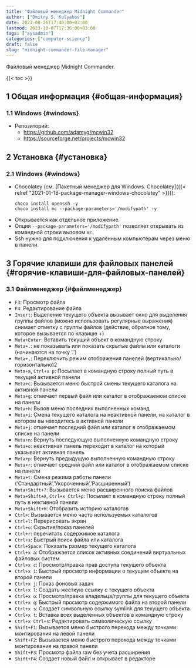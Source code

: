 ```yaml
---
title: "Файловый менеджер Midnight Commander"
author: ["Dmitry S. Kulyabov"]
date: 2023-08-26T17:40:00+03:00
lastmod: 2023-10-07T17:36:00+03:00
tags: ["sysadmin"]
categories: ["computer-science"]
draft: false
slug: "midnight-commander-file-manager"
---
```


Файловый менеджер Midnight Commander.

<!--more-->

{{< toc >}}


## <span class="section-num">1</span> Общая информация {#общая-информация}


### <span class="section-num">1.1</span> Windows {#windows}

-   Репозиторий:
    -   <https://github.com/adamyg/mcwin32>
    -   <https://sourceforge.net/projects/mcwin32>


## <span class="section-num">2</span> Установка {#установка}


### <span class="section-num">2.1</span> Windows {#windows}

-   Chocolatey (см. [Пакетный менеджер для Windows. Chocolatey]({{< relref "2021-01-18-package-manager-windows-chocolatey" >}})):
    ```shell
    choco install openssh -y
    choco install mc --package-parameters='/modifypath' -y
    ```
-   Открывается как отдельное приложение.
-   Опция `--package-parameters='/modifypath'` позволяет открывать из командной строки вызовом `mc`.
-   Ssh нужно для подключения к удалённым компьютерам через меню в панели.


## <span class="section-num">3</span> Горячие клавиши для файловых панелей {#горячие-клавиши-для-файловых-панелей}


### <span class="section-num">3.1</span> Файлменеджер {#файлменеджер}

-   `F3`: Просмотр файла
-   `F4`: Редактирование файла
-   `Insert`: Выделение текущего объекта вызывает окно для выделения группы файлов (можно использовать регулярные выражения) снимает отметку с группы файлов (действие, обратное тому, которое вызывается по клавише +)
-   `Meta+Enter`: Вставить текущий объект в командную строку
-   `Meta+.`: не показывать или показать скрытые файлы или каталоги (начинаются на точку ‘.’)
-   `Meta+,`: Переключить режим отображения панелей (вертикально/горизонтально)2
-   `Meta+a`, `Ctrl+x p`: Посылает в командную строку полный путь в текущей активной панели
-   `Meta+c`: Вызывается меню быстрой смены текущего каталога на активной панели
-   `Meta+g`: отмечает первый файл или каталог в отображаемом списке на панели
-   `Meta+h`: Вызов меню последних выполненных команд
-   `Meta+i`: Смена текущего каталога на неактивной панели, на каталог в котором вы находитесь в активной панели
-   `Meta+j`: отмечает последний файл или каталог в отображаемом списке на панели
-   `Meta+n`: Вернуть последующую выполненную командную строку
-   `Meta+o`: неактивная панель переходит в каталог на который указывает активная панель
-   `Meta+p`: Вернуть предыдущую выполненную командную строку
-   `Meta+r`: отмечает средний файл или каталог в отображаемом списке на панели
-   `Meta+t`: Смена режима работы панели (‘Стандартный’,’Укороченный’,’Расширенный’)
-   `Meta+Shift+?`: Вызывается меню расширенного поиска файлов
-   `Meta+Shift+A`, `Ctrl+x Ctrl+p`:	Посылает в командную строку полный путь в нективной панели
-   `Meta+Shift+H`: Отобразить историю каталогов
-   `Ctrl+`: Вызывается меню часто используемых каталогов
-   `Ctrl+l`: Перерисовать экран
-   `Ctrl+o`: Скрытие/показ панелей
-   `Ctrl+r`: перечитать содержимое каталога
-   `Ctrl+s`: Быстрый поиск файла или каталога
-   `Ctrl+Space`: Показать размер текущего каталога
-   `Ctrl+x a`: Отображается список активных соединений виртуальных файловых систем
-   `Ctrl+x c`: Просмотр/правка прав доступа текущего объекта
-   `Ctrl+x i`: Быстрый просмотр информации о текущем объекте на второй панели
-   `Ctrl+x j`: Показ фоновых задач
-   `Ctrl+x l`: Создать жесткую ссылку с текущего объекта
-   `Ctrl+x o`: Просмотр/правка владельца/группы для текущего объекта
-   `Ctrl+x q`: Быстрый просмотр содержимого файла на второй панели
-   `Ctrl+x s`: Создает символьную ссылку symlink для текущего объекта
-   `Ctrl+x t`: Вставка всех выделенных объектов в командную строку
-   `Ctrl+x Ctrl+s`: Редактировать символическую ссылку
-   `Shift+F1`: Вызывается меню быстрого перехода между точками монтирования на левой панели
-   `Shift+F2`: Вызывается меню быстрого перехода между точками монтирования на правой панели
-   `Shift+F3`: Просмотр файла raw без учета расширения
-   `Shift+F4`: Создает новый файл и открывает в редакторе

